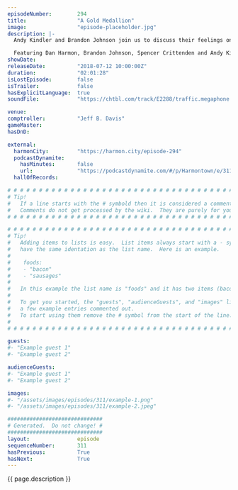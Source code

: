 ```yaml
---
episodeNumber:        294
title:                "A Gold Medallion"
image:                "episode-placeholder.jpg"
description: |-
  Andy Kindler and Brandon Johnson join us to discuss their feelings on Kombucha and social media. Dan explores a career as a cover song musician.

  Featuring Dan Harmon, Brandon Johnson, Spencer Crittenden and Andy Kindler.
showDate:             
releaseDate:          "2018-07-12 10:00:00Z"
duration:             "02:01:28"
isLostEpisode:        false
isTrailer:            false
hasExplicitLanguage:  true
soundFile:            "https://chtbl.com/track/E2288/traffic.megaphone.fm/STA8654995383.mp3?updated=1596855710"

venue:                
comptroller:          "Jeff B. Davis"
gameMaster:           
hasDnD:               

external:
  harmonCity:         "https://harmon.city/episode-294"
  podcastDynamite:
    hasMinutes:       false
    url:              "https://podcastdynamite.com/#/p/Harmontown/e/311/294"
  hallOfRecords:      

# # # # # # # # # # # # # # # # # # # # # # # # # # # # # # # # # # # # # # # # # # # # #
# Tip!
#   If a line starts with the # symbold then it is considered a comment.
#   Comments do not get processed by the wiki.  They are purely for your information.
# # # # # # # # # # # # # # # # # # # # # # # # # # # # # # # # # # # # # # # # # # # # #

# # # # # # # # # # # # # # # # # # # # # # # # # # # # # # # # # # # # # # # # # # # # #
# Tip!
#   Adding items to lists is easy.  List items always start with a - symbol and have
#   have the same identation as the list name.  Here is an example.
#
#    foods:
#    - "bacon"
#    - "sausages"
#
#   In this example the list name is "foods" and it has two items (bacon, and sausages).
#
#   To get you started, the "guests", "audienceGuests", and "images" lists below have
#   a few example entries commented out.
#   To start using them remove the # symbol from the start of the line.
#
# # # # # # # # # # # # # # # # # # # # # # # # # # # # # # # # # # # # # # # # # # # # #

guests:
#- "Example guest 1"
#- "Example guest 2"

audienceGuests:
#- "Example guest 1"
#- "Example guest 2"

images:
#- "/assets/images/episodes/311/example-1.png"
#- "/assets/images/episodes/311/example-2.jpeg"

##############################
# Generated.  Do not change! #
##############################
layout:               episode
sequenceNumber:       311
hasPrevious:          True
hasNext:              True
---
```


<!-- The episode description will be rendered here -->
{{ page.description }}

<!-- Add your content BELOW here -->
<!-- vvvvvvvvvvvvvvvvvvvvvvvvvvv -->




<!-- ^^^^^^^^^^^^^^^^^^^^^^^^^^^ -->
<!-- Add your content ABOVE here -->

<!-- The episode gallery will be rendered here -->